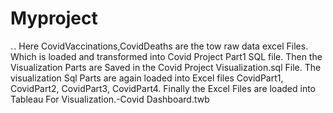 # Myproject
. .
Here CovidVaccinations,CovidDeaths are the tow raw data excel Files.
Which is loaded and transformed into Covid Project Part1 SQL file.
Then the Visualization Parts are Saved in the Covid Project Visualization.sql File.
The visualization Sql Parts are again loaded into Excel files CovidPart1, CovidPart2, CovidPart3, CovidPart4.
Finally the Excel Files are loaded into Tableau For Visualization.-Covid Dashboard.twb


